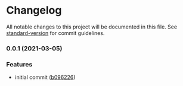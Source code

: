 # Changelog

All notable changes to this project will be documented in this file. See [standard-version](https://github.com/conventional-changelog/standard-version) for commit guidelines.

### 0.0.1 (2021-03-05)


### Features

* initial commit ([b096226](https://github.com/moxystudio/mongoose-migrator/commit/b0962263473b3cf9bc450f385b32cd66279678b5))
